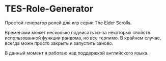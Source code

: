 # TES-Role-Generator
Простой генератор ролей для игр серии The Elder Scrolls.

Временами может несколько подвисать из-за некоторых свойств использованной функции рандома, но все терпимо. В крайнем случае, всегда можн просто закрыть и запустить заново.

В данный момент я работаю над поддержкой английского языка.
